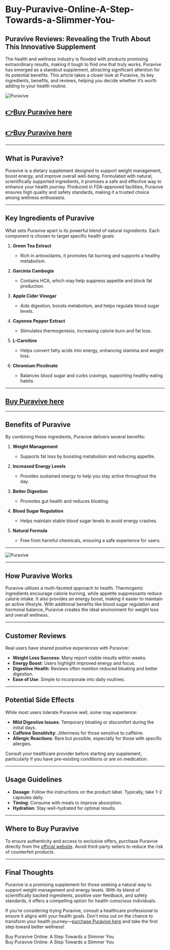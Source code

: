 # Buy-Puravive-Online-A-Step-Towards-a-Slimmer-You-

## Puravive Reviews: Revealing the Truth About This Innovative Supplement  

The health and wellness industry is flooded with products promising extraordinary results, making it tough to find one that truly works. Puravive has emerged as a standout supplement, attracting significant attention for its potential benefits. This article takes a closer look at Puravive, its key ingredients, benefits, and reviews, helping you decide whether it’s worth adding to your health routine.  

![Puravive](https://github.com/user-attachments/assets/9e779f6e-3908-44ff-b733-e06f65b30477)  

## [👉Buy Puravive here](https://tinyurl.com/bdev4nn2)  
## [👉Buy Puravive here](https://tinyurl.com/bdev4nn2)  

---

## What is Puravive?  

Puravive is a dietary supplement designed to support weight management, boost energy, and improve overall well-being. Formulated with natural, scientifically supported ingredients, it promises a safe and effective way to enhance your health journey. Produced in FDA-approved facilities, Puravive ensures high quality and safety standards, making it a trusted choice among wellness enthusiasts.  

---

## Key Ingredients of Puravive  

What sets Puravive apart is its powerful blend of natural ingredients. Each component is chosen to target specific health goals:  

1. **Green Tea Extract**  
   - Rich in antioxidants, it promotes fat burning and supports a healthy metabolism.  

2. **Garcinia Cambogia**  
   - Contains HCA, which may help suppress appetite and block fat production.  

3. **Apple Cider Vinegar**  
   - Aids digestion, boosts metabolism, and helps regulate blood sugar levels.  

4. **Cayenne Pepper Extract**  
   - Stimulates thermogenesis, increasing calorie burn and fat loss.  

5. **L-Carnitine**  
   - Helps convert fatty acids into energy, enhancing stamina and weight loss.  

6. **Chromium Picolinate**  
   - Balances blood sugar and curbs cravings, supporting healthy eating habits.  

---

## [Buy Puravive here](https://tinyurl.com/bdev4nn2)  

---

## Benefits of Puravive  

By combining these ingredients, Puravive delivers several benefits:  

1. **Weight Management**  
   - Supports fat loss by boosting metabolism and reducing appetite.  

2. **Increased Energy Levels**  
   - Provides sustained energy to help you stay active throughout the day.  

3. **Better Digestion**  
   - Promotes gut health and reduces bloating.  

4. **Blood Sugar Regulation**  
   - Helps maintain stable blood sugar levels to avoid energy crashes.  

5. **Natural Formula**  
   - Free from harmful chemicals, ensuring a safe experience for users.  

---

![Puravive](https://github.com/user-attachments/assets/a5db1d0c-dfcf-4274-b189-06d5f644ddbc)  

---

## How Puravive Works  

Puravive utilizes a multi-faceted approach to health. Thermogenic ingredients encourage calorie burning, while appetite suppressants reduce calorie intake. It also provides an energy boost, making it easier to maintain an active lifestyle. With additional benefits like blood sugar regulation and hormonal balance, Puravive creates the ideal environment for weight loss and overall wellness.  

---

## Customer Reviews  

Real users have shared positive experiences with Puravive:  

- **Weight Loss Success**: Many report visible results within weeks.  
- **Energy Boost**: Users highlight improved energy and focus.  
- **Digestive Health**: Reviews often mention reduced bloating and better digestion.  
- **Ease of Use**: Simple to incorporate into daily routines.  

---

## Potential Side Effects  

While most users tolerate Puravive well, some may experience:  

- **Mild Digestive Issues**: Temporary bloating or discomfort during the initial days.  
- **Caffeine Sensitivity**: Jitteriness for those sensitive to caffeine.  
- **Allergic Reactions**: Rare but possible, especially for those with specific allergies.  

Consult your healthcare provider before starting any supplement, particularly if you have pre-existing conditions or are on medication.  

---

## Usage Guidelines  

- **Dosage**: Follow the instructions on the product label. Typically, take 1–2 capsules daily.  
- **Timing**: Consume with meals to improve absorption.  
- **Hydration**: Stay well-hydrated for optimal results.  

---

## Where to Buy Puravive  

To ensure authenticity and access to exclusive offers, purchase Puravive directly from the [official website](https://tinyurl.com/bdev4nn2). Avoid third-party sellers to reduce the risk of counterfeit products.  

---

## Final Thoughts  

Puravive is a promising supplement for those seeking a natural way to support weight management and energy levels. With its blend of scientifically backed ingredients, positive user feedback, and safety standards, it offers a compelling option for health-conscious individuals.  

If you’re considering trying Puravive, consult a healthcare professional to ensure it aligns with your health goals. Don’t miss out on the chance to transform your health journey—[purchase Puravive here](https://tinyurl.com/bdev4nn2) and take the first step toward better wellness!  




Buy Puravive Online: A Step Towards a Slimmer You  
Buy Puravive Online: A Step Towards a Slimmer You  

